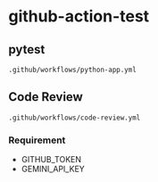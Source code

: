 # github-action-test
## pytest
```
.github/workflows/python-app.yml
```
## Code Review
```
.github/workflows/code-review.yml
```
### Requirement
- GITHUB_TOKEN
- GEMINI_API_KEY
